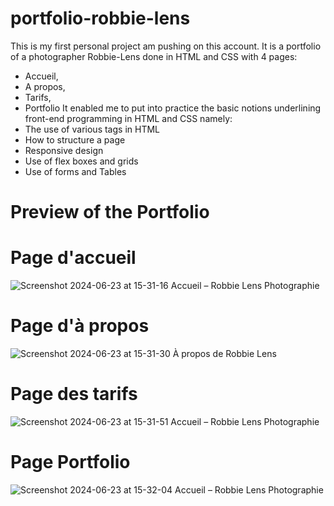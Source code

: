 # portfolio-robbie-lens
This is my first personal project am pushing on this account. It is a portfolio of a photographer Robbie-Lens done in HTML and CSS with 4 pages: 
- Accueil,
- A propos,
- Tarifs,
- Portfolio
It enabled me to put into practice the basic notions underlining front-end programming in HTML and CSS namely:
- The use of various tags in HTML
- How to structure a page
- Responsive design
- Use of flex boxes and grids
- Use of forms and Tables
# Preview of the Portfolio
# Page d'accueil
![Screenshot 2024-06-23 at 15-31-16 Accueil – Robbie Lens Photographie](https://github.com/Eleonor2004/portfolio-robbie-lens/assets/149597609/0c60a87b-0bcd-4fa2-b7b4-087ddb6bba72)

# Page d'à propos
![Screenshot 2024-06-23 at 15-31-30 À propos de Robbie Lens](https://github.com/Eleonor2004/portfolio-robbie-lens/assets/149597609/6568c48e-5607-4152-86b7-90cfb5864a0c)

# Page des tarifs
![Screenshot 2024-06-23 at 15-31-51 Accueil – Robbie Lens Photographie](https://github.com/Eleonor2004/portfolio-robbie-lens/assets/149597609/83711bd9-e5a0-453a-a27a-df1e1401a714)

# Page Portfolio
![Screenshot 2024-06-23 at 15-32-04 Accueil – Robbie Lens Photographie](https://github.com/Eleonor2004/portfolio-robbie-lens/assets/149597609/2a61d2fc-b02f-4f58-938b-ed9d46ee35c0)




